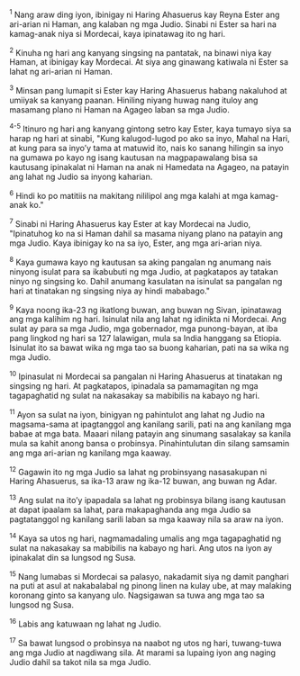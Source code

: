 <sup>1</sup>
Nang araw ding iyon, ibinigay ni Haring Ahasuerus kay Reyna Ester ang ari-arian ni Haman, ang kalaban ng mga Judio. Sinabi ni Ester sa hari na kamag-anak niya si Mordecai, kaya ipinatawag ito ng hari. 

<sup>2</sup>
Kinuha ng hari ang kanyang singsing na pantatak, na binawi niya kay Haman, at ibinigay kay Mordecai. At siya ang ginawang katiwala ni Ester sa lahat ng ari-arian ni Haman. 

<sup>3</sup>
Minsan pang lumapit si Ester kay Haring Ahasuerus habang nakaluhod at umiiyak sa kanyang paanan. Hiniling niyang huwag nang ituloy ang masamang plano ni Haman na Agageo laban sa mga Judio.

<sup>4-5</sup>
Itinuro ng hari ang kanyang gintong setro kay Ester, kaya tumayo siya sa harap ng hari at sinabi, "Kung kalugod-lugod po ako sa inyo, Mahal na Hari, at kung para sa inyoʼy tama at matuwid ito, nais ko sanang hilingin sa inyo na gumawa po kayo ng isang kautusan na magpapawalang bisa sa kautusang ipinakalat ni Haman na anak ni Hamedata na Agageo, na patayin ang lahat ng Judio sa inyong kaharian. 

<sup>6</sup>
Hindi ko po matitiis na makitang nililipol ang mga kalahi at mga kamag-anak ko." 

<sup>7</sup>
Sinabi ni Haring Ahasuerus kay Ester at kay Mordecai na Judio, "Ipinatuhog ko na si Haman dahil sa masama niyang plano na patayin ang mga Judio. Kaya ibinigay ko na sa iyo, Ester, ang mga ari-arian niya. 

<sup>8</sup>
Kaya gumawa kayo ng kautusan sa aking pangalan ng anumang nais ninyong isulat para sa ikabubuti ng mga Judio, at pagkatapos ay tatakan ninyo ng singsing ko. Dahil anumang kasulatan na isinulat sa pangalan ng hari at tinatakan ng singsing niya ay hindi mababago." 

<sup>9</sup>
Kaya noong ika-23 ng ikatlong buwan, ang buwan ng Sivan, ipinatawag ang mga kalihim ng hari. Isinulat nila ang lahat ng idinikta ni Mordecai. Ang sulat ay para sa mga Judio, mga gobernador, mga punong-bayan, at iba pang lingkod ng hari sa 127 lalawigan, mula sa India hanggang sa Etiopia. Isinulat ito sa bawat wika ng mga tao sa buong kaharian, pati na sa wika ng mga Judio. 

<sup>10</sup>
Ipinasulat ni Mordecai sa pangalan ni Haring Ahasuerus at tinatakan ng singsing ng hari. At pagkatapos, ipinadala sa pamamagitan ng mga tagapaghatid ng sulat na nakasakay sa mabibilis na kabayo ng hari. 

<sup>11</sup>
Ayon sa sulat na iyon, binigyan ng pahintulot ang lahat ng Judio na magsama-sama at ipagtanggol ang kanilang sarili, pati na ang kanilang mga babae at mga bata. Maaari nilang patayin ang sinumang sasalakay sa kanila mula sa kahit anong bansa o probinsya. Pinahintulutan din silang samsamin ang mga ari-arian ng kanilang mga kaaway. 

<sup>12</sup>
Gagawin ito ng mga Judio sa lahat ng probinsyang nasasakupan ni Haring Ahasuerus, sa ika-13 araw ng ika-12 buwan, ang buwan ng Adar. 

<sup>13</sup>
Ang sulat na itoʼy ipapadala sa lahat ng probinsya bilang isang kautusan at dapat ipaalam sa lahat, para makapaghanda ang mga Judio sa pagtatanggol ng kanilang sarili laban sa mga kaaway nila sa araw na iyon. 

<sup>14</sup>
Kaya sa utos ng hari, nagmamadaling umalis ang mga tagapaghatid ng sulat na nakasakay sa mabibilis na kabayo ng hari. Ang utos na iyon ay ipinakalat din sa lungsod ng Susa. 

<sup>15</sup>
Nang lumabas si Mordecai sa palasyo, nakadamit siya ng damit panghari na puti at asul at nakabalabal ng pinong linen na kulay ube, at may malaking koronang ginto sa kanyang ulo. Nagsigawan sa tuwa ang mga tao sa lungsod ng Susa. 

<sup>16</sup>
Labis ang katuwaan ng lahat ng Judio. 

<sup>17</sup>
Sa bawat lungsod o probinsya na naabot ng utos ng hari, tuwang-tuwa ang mga Judio at nagdiwang sila. At marami sa lupaing iyon ang naging Judio dahil sa takot nila sa mga Judio.